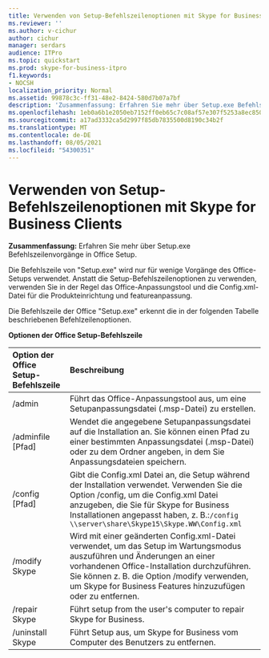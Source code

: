 ```yaml
---
title: Verwenden von Setup-Befehlszeilenoptionen mit Skype for Business Clients
ms.reviewer: ''
ms.author: v-cichur
author: cichur
manager: serdars
audience: ITPro
ms.topic: quickstart
ms.prod: skype-for-business-itpro
f1.keywords:
- NOCSH
localization_priority: Normal
ms.assetid: 99878c3c-ff31-48e2-8424-580d7b07a7bf
description: 'Zusammenfassung: Erfahren Sie mehr über Setup.exe Befehlszeilenvorgänge in Office Setup.'
ms.openlocfilehash: 1eb0a6b1e2050eb7152ff0eb65c7c08af57e307f5253a8ec8502fd3e7718aa3a
ms.sourcegitcommit: a17ad3332ca5d2997f85db7835500d8190c34b2f
ms.translationtype: MT
ms.contentlocale: de-DE
ms.lasthandoff: 08/05/2021
ms.locfileid: "54300351"
---
```

# <a name="use-setup-command-line-options-with-skype-for-business-clients"></a>Verwenden von Setup-Befehlszeilenoptionen mit Skype for Business Clients
 
**Zusammenfassung:** Erfahren Sie mehr über Setup.exe Befehlszeilenvorgänge in Office Setup.
  
Die Befehlszeile von "Setup.exe" wird nur für wenige Vorgänge des Office-Setups verwendet. Anstatt die Setup-Befehlszeilenoptionen zu verwenden, verwenden Sie in der Regel das Office-Anpassungstool und die Config.xml-Datei für die Produkteinrichtung und featureanpassung.
  
Die Befehlszeile der Office "Setup.exe" erkennt die in der folgenden Tabelle beschriebenen Befehlzeilenoptionen.
  
**Optionen der Office Setup-Befehlszeile**

|**Option der Office Setup-Befehlszeile**|**Beschreibung**|
|:-----|:-----|
|/admin  <br/> |Führt das Office-Anpassungstool aus, um eine Setupanpassungsdatei (.msp-Datei) zu erstellen.  <br/> |
|/adminfile [Pfad]  <br/> |Wendet die angegebene Setupanpassungsdatei auf die Installation an. Sie können einen Pfad zu einer bestimmten Anpassungsdatei (.msp-Datei) oder zu dem Ordner angeben, in dem Sie Anpassungsdateien speichern.  <br/> |
|/config [Pfad]  <br/> |Gibt die Config.xml Datei an, die Setup während der Installation verwendet. Verwenden Sie die Option /config, um die Config.xml Datei anzugeben, die Sie für Skype for Business Installationen angepasst haben, z. B.:`/config \\server\share\Skype15\Skype.WW\Config.xml` <br/> |
|/modify Skype  <br/> |Wird mit einer geänderten Config.xml-Datei verwendet, um das Setup im Wartungsmodus auszuführen und Änderungen an einer vorhandenen Office-Installation durchzuführen. Sie können z. B. die Option /modify verwenden, um Skype for Business Features hinzuzufügen oder zu entfernen.  <br/> |
|/repair Skype  <br/> |Führt setup from the user's computer to repair Skype for Business.  <br/> |
|/uninstall Skype  <br/> |Führt Setup aus, um Skype for Business vom Computer des Benutzers zu entfernen.  <br/> |
   


